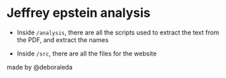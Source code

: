 # Jeffrey epstein analysis

* Inside `/analysis`, there are all the scripts used to extract the text from the PDF, and extract the names

* Inside `/src`, there are all the files for the website

made by @deboraleda
